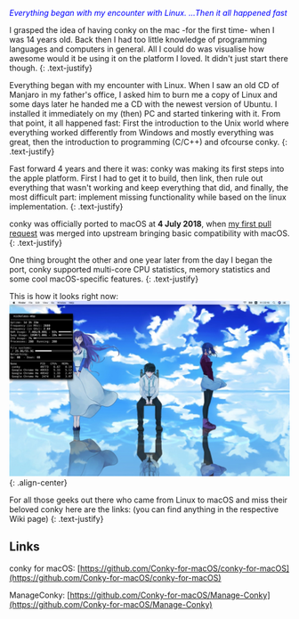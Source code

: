 <span style="color:blue">*Everything began with my encounter with Linux. ...Then it all happened fast*</span>

I grasped the idea of having conky on the mac -for the first time- when I was 14 years old.  Back then I had too little knowledge of programming languages and computers in general.  All I could do was visualise how awesome would it be using it on the platform I loved.  It didn't just start there though.
{: .text-justify}

Everything began with my encounter with Linux.  When I saw an old CD of Manjaro in my father's office, I asked him to burn me a copy of Linux and some days later he handed me a CD with the newest version of Ubuntu.  I installed it immediately on my (then) PC and started tinkering with it.  From that point, it all happened fast:  First the introduction to the Unix world where everything worked differently from Windows and mostly everything was great, then the introduction to programming (C/C++) and ofcourse conky.
{: .text-justify}

Fast forward 4 years and there it was: conky was making its first steps into the apple platform.  First I had to get it to build, then link, then rule out everything that wasn't working and keep everything that did, and finally, the most difficult part: implement missing functionality while based on the linux implementation.
{: .text-justify}

conky was officially ported to macOS at **4 July 2018**, when [my first pull request](https://github.com/brndnmtthws/conky/pull/480) was merged into upstream bringing basic compatibility with macOS.
{: .text-justify}

One thing brought the other and one year later from the day I began the port, conky supported multi-core CPU statistics, memory statistics and some cool macOS-specific features.
{: .text-justify}

This is how it looks right now:
![conky](../img/conky.jpeg){: .align-center}

For all those geeks out there who came from Linux to macOS and miss their beloved conky here are the links:
(you can find anything in the respective Wiki page)
{: .text-justify}

## Links

conky for macOS: [https://github.com/Conky-for-macOS/conky-for-macOS](https://github.com/Conky-for-macOS/conky-for-macOS)

ManageConky: [https://github.com/Conky-for-macOS/Manage-Conky](https://github.com/Conky-for-macOS/Manage-Conky)
